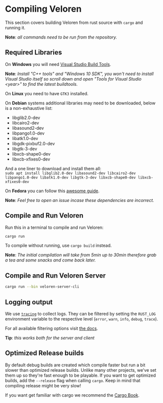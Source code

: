 # Compiling Veloren

This section covers building Veloren from rust source with `cargo` and running it.

**Note**: _all commands need to be run from the repository._

## Required Libraries

On **Windows** you will need [Visual Studio Build Tools](https://visualstudio.microsoft.com/de/downloads/).

**Note**: _Install "C++ tools" and "Windows 10 SDK", you won't need to install Visual Studio itself so scroll down and open "Tools for Visual Studio \<year\>" to find the latest buildtools._

On **Linux** you need to have `GTK3` installed.

On **Debian** systems additional libraries may need to be downloaded, below is a non-exhaustive list:

- libglib2.0-dev
- libcairo2-dev
- libasound2-dev
- libpango1.0-dev
- libatk1.0-dev
- libgdk-pixbuf2.0-dev
- libgtk-3-dev
- libxcb-shape0-dev
- libxcb-xfixes0-dev

And a one liner to download and install them all:<br/>
`sudo apt install libglib2.0-dev libasound2-dev libcairo2-dev libpango1.0-dev libatk1.0-dev libgtk-3-dev libxcb-shape0-dev libxcb-xfixes0-dev`

On **Fedora** you can follow this [awesome guide](https://kwiecien.us/building-veloren-on-fedora.html).

**Note**: _Feel free to open an issue incase these dependencies are incorrect._

## Compile and Run Veloren

Run this in a terminal to compile and run Veloren:

```bash
cargo run
```

To compile without running, use `cargo build` instead.

**Note**: _The initial compilation will take from 5min up to 30min therefore grab a tea and some snacks and come back later._

## Compile and Run Veloren Server

```bash
cargo run --bin veloren-server-cli
```

## Logging output

We use [`tracing`](https://crates.io/crates/tracing) to collect logs. They can be filtered by setting the `RUST_LOG` environment variable to the respective level (`error`, `warn`, `info`, `debug`, `trace`).

For all available filtering options visit [the docs](https://docs.rs/tracing-subscriber/0.2.7/tracing_subscriber/filter/struct.EnvFilter.html#examples).

**Tip**: _this works both for the server and client_

## Optimized Release builds

By default debug builds are created which compile faster but run a bit slower than optimized release builds. Unlike many other projects, we've set them up so they're fast enough to be playable. If you want to get optimized builds, add the `--release` flag when calling `cargo`. Keep in mind that compiling release might be very slow!

If you want get familiar with cargo we recommend the [Cargo Book](https://doc.rust-lang.org/cargo/).
